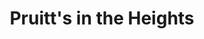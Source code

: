 ---
title: "Pruitt's in the Heights"
url: /houston/pruitts-in-the-heights/
shop: funeral directors
---